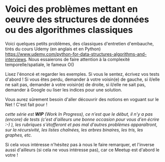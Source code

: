 # Voici des problèmes mettant en oeuvre des structures de données ou des algorithmes classiques

Voici quelques petits problèmes, des classiques d'entretien d'embauche, tirés du cours Udemy (en anglais et en Python) https://www.udemy.com/python-for-data-structures-algorithms-and-interviews. Nous essaierons de faire attention à la complexité temporelle/spatiale, le fameux O()

Lisez l'énoncé et regarder les exemples. Si vous le sentez, écrivez vos tests d'abord ! Si vous êtes perdu, demander à votre voisin(e) de gauche, si il/elle ne sait pas, demander à votre voisin(e) de droite, si il/elle ne sait pas, demander à Google ou liser les indices pour une solution.

Vous aurez sûrement besoin d'aller découvrir des notions en voguant sur le Net ! C'est fait pour !

*cette série est **WIP** (Work In Progress), ce n'est que le début, il n'y a pas (encore) de tests (c'est d'ailleurs une bonne occasion pour vous d'en écrire :-) ), les rubriques s'étofferont et pas mal d'autres problèmes apparaîtront, sur la récursivité, les listes chaînées, les arbres binaires, les tris, les graphes, etc.*


Si cela vous intéresse n'hésitez pas à nous le faire remarquer, et l'inverse aussi d'ailleurs (si cela ne vous intéresse pas), car ce Meetup est d'abord le votre !